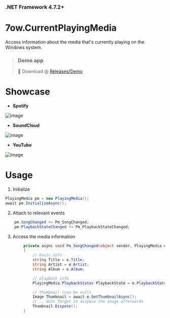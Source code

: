 ### .NET Framework 4.7.2+
# 7ow.CurrentPlayingMedia
Access information about the media that's currently playing on the Windows system.

> ### Demo app
> 💾 Download @ [Releases/Demo](https://github.com/owtysm/CurrentPlayingMedia/releases/tag/demo)

# Showcase

- **Spotify**

![image](https://github.com/user-attachments/assets/810d8b55-bfa7-491d-a9fb-69343cf915ea)

- **SoundCloud**

![image](https://github.com/user-attachments/assets/0c206953-2866-419e-b6df-0add38090b0e)

- **YouTube**

![image](https://github.com/user-attachments/assets/361fe6cf-736a-4ab4-9f2b-7acef1d32b5c)

# Usage

1. Initialize
```cs
PlayingMedia pm = new PlayingMedia();
await pm.InitializeAsync();
```

2. Attach to relevant events
```cs
    pm.SongChanged += Pm_SongChanged;
    pm.PlaybackStateChanged += Pm_PlaybackStateChanged;
```

3. Access the media information
```cs
        private async void Pm_SongChanged(object sender, PlayingMedia e)
        {
            // basic info
            string Title = e.Title;
            string Artist = e.Artist;
            string Album = e.Album;

            // playback info
            PlayingMedia.PlaybackStates PlaybackState = e.PlaybackStatus;

            // thumbnail (can be null)
            Image Thumbnail = await e.GetThumbnailAsync();
            // .. dont forget to dispose the image afterwards
            Thumbnail.Dispose();
        }
```
